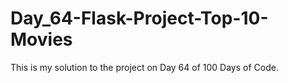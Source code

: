 # Day_64-Flask-Project-Top-10-Movies
This is my solution to the project on Day 64 of 100 Days of Code.
